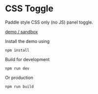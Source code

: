 # CSS Toggle

Paddle style CSS only (no JS) panel toggle.

[demo / sandbox](https://jimfrenette.com/code-editors/sandbox/css-paddle-toggle/)

Install the demo using
```
npm install
```

Build for development
```
npm run dev
```

Or production
```
npm run build
```
